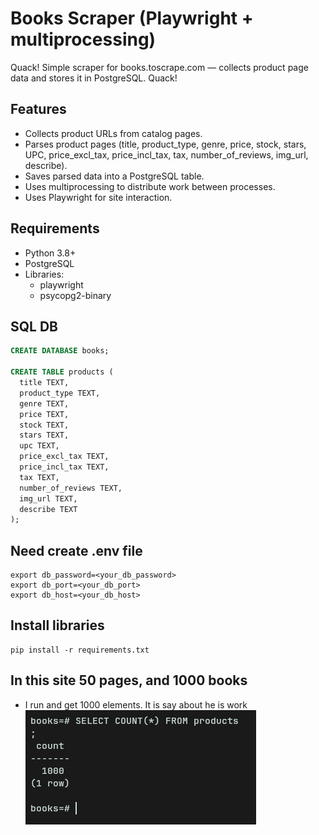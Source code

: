 # Books Scraper (Playwright + multiprocessing)

Quack! Simple scraper for books.toscrape.com — collects product page data and stores it in PostgreSQL. Quack!

## Features

- Collects product URLs from catalog pages.
- Parses product pages (title, product_type, genre, price, stock, stars, UPC, price_excl_tax, price_incl_tax, tax, number_of_reviews, img_url, describe).
- Saves parsed data into a PostgreSQL table.
- Uses multiprocessing to distribute work between processes.
- Uses Playwright for site interaction.

## Requirements

- Python 3.8+
- PostgreSQL
- Libraries:
  - playwright
  - psycopg2-binary

## SQL DB

```sql
CREATE DATABASE books;

CREATE TABLE products (
  title TEXT,
  product_type TEXT,
  genre TEXT,
  price TEXT,
  stock TEXT,
  stars TEXT,
  upc TEXT,
  price_excl_tax TEXT,
  price_incl_tax TEXT,
  tax TEXT,
  number_of_reviews TEXT,
  img_url TEXT,
  describe TEXT
);
```

## Need create .env file
```angular2html
export db_password=<your_db_password>
export db_port=<your_db_port>
export db_host=<your_db_host>
```
## Install libraries
```
pip install -r requirements.txt
```

## In this site 50 pages, and 1000 books
- I run and get 1000 elements. It is say about he is work
![img.png](photo_readme/img.png)

